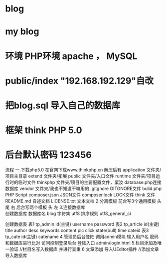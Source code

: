 # blog 
# my  blog
# 环境 PHP环境 apache  ， MySQL 
# public/index   "192.168.192.129"自改
# 把blog.sql  导入自己的数据库
# 框架  think PHP 5.0
# 后台默认密码  123456

流程
一.下载php5.0  在官网下载www.thinkphp.cn
    解压后有
      application      文件夹/项目主目录 
      extend           文件夹/拓展
      public           文件夹/入口文件
      runtime          文件夹/项目运行时的临时文件
      thinkphp         文件夹/项目的主要配置文件，栗汝  database.php连接数据库
      vendor           文件夹/我也不知道干嘛用的
      .gitgnore        GITGNORE文件
      bulid.php        PHP Script
      composer.json    JSON文件
      composer.lock    LOCK文件
      think            文件
      README.md        自述文档
      LICENSE.txt      文本文档
2.分离模板
      前台写3个通用模板  头  尾  右     后台写两个模板  头  左
3.连接数据库    
   创建数据库
   数据库名   blog
   字符集     utf8
   排序规则   utf8_general_ci
   
   创建数据表
   表1  tp_admin    id(主键)   username  password
   表2  tp_article  id(主键)   title     author    desc   keywords    content     pic    click     state(bull)  time   cateid
   表3  tp_cate     id(主键)   catename
4.管理员后台登陆
    调用admin模块   输入用户名  密码  和数据库进行比对   访问控制登录后台  登陆入口  admin/login.html
5.栏目添加及唯一验证           //栏目名写入数据库   并进行查重
6.文章添加  导入UEditor插件    //添加文章导入数据库  

    
    
    
